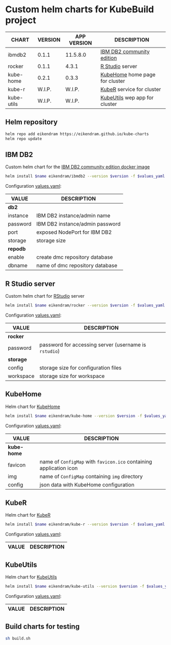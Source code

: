 # Custom helm charts for KubeBuild project

| CHART      | VERSION | APP VERSION | DESCRIPTION
|------------|---------|-------------|---------------------
| ibmdb2     | 0.1.1   | 11.5.8.0    | [IBM DB2 community edition](https://hub.docker.com/r/ibmcom/db2/)
| rocker     | 0.1.1   | 4.3.1       | [R Studio](https://rocker-project.org/images/versioned/rstudio.html) server
| kube-home  | 0.2.1   | 0.3.3       | [KubeHome](https://github.com/EikenDram/kube-home) home page for cluster
| kube-r     | W.I.P.  | W.I.P.      | [KubeR](https://github.com/EikenDram/kube-r) service for cluster
| kube-utils | W.I.P.  | W.I.P.      | [KubeUtils](https://github.com/EikenDram/kube-utils) wep app for cluster

## Helm repository

```sh
helm repo add eikendram https://eikendram.github.io/kube-charts
helm repo update
```

## IBM DB2

Custom helm chart for the [IBM DB2 community edition docker image](https://hub.docker.com/r/ibmcom/db2/)

```sh
helm install $name eikendram/ibmdb2 --version $version -f $values_yaml --namespace $namespace --create-namespace
```

Configuration [values.yaml](charts/ibmdb2/values.yaml):

| VALUE      | DESCRIPTION
|------------|--------------------
| **db2**    |
| instance   | IBM DB2 instance/admin name
| password   | IBM DB2 instance/admin password
| port       | exposed NodePort for IBM DB2
| storage    | storage size
| **repodb** |
| enable     | create dmc repository database
| dbname     | name of dmc repository database

## R Studio server

Custom helm chart for [RStudio](https://rocker-project.org/images/versioned/rstudio.html) server

```sh
helm install $name eikendram/rocker --version $version -f $values_yaml --namespace $namespace --create-namespace
```

Configuration [values.yaml](charts/rocker/values.yaml):

| VALUE       | DESCRIPTION
|-------------|--------------------
| **rocker**  |
| password    | password for accessing server (username is `rstudio`)
| **storage** |
| config      | storage size for configuration files
| workspace   | storage size for workspace

## KubeHome

Helm chart for [KubeHome](https://github.com/EikenDram/kube-home)

```sh
helm install $name eikendram/kube-home --version $version -f $values_yaml --namespace $namespace --create-namespace
```

Configuration [values.yaml](charts/kube-home/values.yaml):

| VALUE         | DESCRIPTION
|---------------|--------------------
| **kube-home** |
| favicon       | name of `ConfigMap` with `favicon.ico` containing application icon
| img           | name of `ConfigMap` containing `img` directory
| config        | json data with KubeHome configuration

## KubeR

Helm chart for [KubeR](https://github.com/EikenDram/kube-r)

```sh
helm install $name eikendram/kube-r --version $version -f $values_yaml --namespace $namespace --create-namespace
```

Configuration [values.yaml](charts/kube-r/values.yaml):

| VALUE      | DESCRIPTION
|------------|--------------------

## KubeUtils

Helm chart for [KubeUtils](https://github.com/EikenDram/kube-utils)

```sh
helm install $name eikendram/kube-utils --version $version -f $values_yaml --namespace $namespace --create-namespace
```

Configuration [values.yaml](charts/kube-utils/values.yaml):

| VALUE      | DESCRIPTION
|------------|--------------------

## Build charts for testing

```sh
sh build.sh
```


